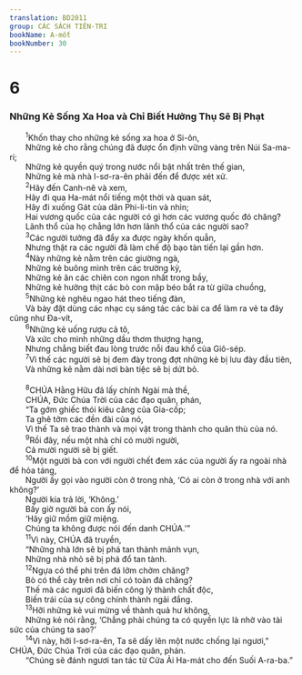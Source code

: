 ```yaml
---
translation: BD2011
group: CÁC SÁCH TIÊN-TRI
bookName: A-mốt 
bookNumber: 30
---
```


<div class="title"><h1>6</h1><h3>Những Kẻ Sống Xa Hoa và Chỉ Biết Hưởng Thụ Sẽ Bị Phạt</h3></div>
<span class="verse am_6_1">  <sup>1</sup>Khốn thay cho những kẻ sống xa hoa ở Si-ôn,<br/>  Những kẻ cho rằng chúng đã được ổn định vững vàng trên Núi Sa-ma-ri;<br/>  Những kẻ quyền quý trong nước nổi bật nhất trên thế gian,<br/>  Những kẻ mà nhà I-sơ-ra-ên phải đến để được xét xử.<br/></span>
<span class="verse am_6_2">  <sup>2</sup>Hãy đến Canh-nê và xem,<br/>  Hãy đi qua Ha-mát nổi tiếng một thời và quan sát,<br/>  Hãy đi xuống Gát của dân Phi-li-tin và nhìn;<br/>  Hai vương quốc của các người có gì hơn các vương quốc đó chăng?<br/>  Lãnh thổ của họ chẳng lớn hơn lãnh thổ của các người sao?<br/></span>
<span class="verse am_6_3">  <sup>3</sup>Các người tưởng đã đẩy xa được ngày khốn quẫn,<br/>  Nhưng thật ra các người đã làm chế độ bạo tàn tiến lại gần hơn.<br/></span>
<span class="verse am_6_4">  <sup>4</sup>Này những kẻ nằm trên các giường ngà,<br/>  Những kẻ buông mình trên các trường kỷ,<br/>  Những kẻ ăn các chiên con ngon nhất trong bầy,<br/>  Những kẻ hưởng thịt các bò con mập béo bắt ra từ giữa chuồng,<br/></span>
<span class="verse am_6_5">  <sup>5</sup>Những kẻ nghêu ngao hát theo tiếng đàn,<br/>  Và bày đặt dùng các nhạc cụ sáng tác các bài ca để làm ra vẻ ta đây cũng như Ða-vít,<br/></span>
<span class="verse am_6_6">  <sup>6</sup>Những kẻ uống rượu cả tô,<br/>  Và xức cho mình những dầu thơm thượng hạng,<br/>  Nhưng chẳng biết đau lòng trước nỗi đau khổ của Giô-sép.<br/></span>
<span class="verse am_6_7">  <sup>7</sup>Vì thế các người sẽ bị đem đày trong đợt những kẻ bị lưu đày đầu tiên,<br/>  Và những kẻ nằm dài nơi bàn tiệc sẽ bị dứt bỏ.<br/><br/></span>
<span class="verse am_6_8">  <sup>8</sup>CHÚA Hằng Hữu đã lấy chính Ngài mà thề,<br/>  CHÚA, Ðức Chúa Trời của các đạo quân, phán, <br/>  “Ta gớm ghiếc thói kiêu căng của Gia-cốp;<br/>  Ta ghê tởm các đền đài của nó,<br/>  Vì thế Ta sẽ trao thành và mọi vật trong thành cho quân thù của nó.<br/></span>
<span class="verse am_6_9">  <sup>9</sup>Rồi đây, nếu một nhà chỉ có mười người,<br/>  Cả mười người sẽ bị giết.<br/></span>
<span class="verse am_6_10">  <sup>10</sup>Một người bà con với người chết đem xác của người ấy ra ngoài nhà để hỏa táng,<br/>  Người ấy gọi vào người còn ở trong nhà, ‘Có ai còn ở trong nhà với anh không?’<br/>  Người kia trả lời, ‘Không.’<br/>  Bấy giờ người bà con ấy nói,<br/>  ‘Hãy giữ mồm giữ miệng.<br/>  Chúng ta không được nói đến danh CHÚA.’”<br/></span>
<span class="verse am_6_11">  <sup>11</sup>Vì này, CHÚA đã truyền,<br/>  “Những nhà lớn sẽ bị phá tan thành mảnh vụn,<br/>  Những nhà nhỏ sẽ bị phá đổ tan tành.<br/></span>
<span class="verse am_6_12">  <sup>12</sup>Ngựa có thể phi trên đá lởm chởm chăng?<br/>  Bò có thể cày trên nơi chỉ có toàn đá chăng?<br/>  Thế mà các ngươi đã biến công lý thành chất độc,<br/>  Biến trái của sự công chính thành ngải đắng.<br/></span>
<span class="verse am_6_13">  <sup>13</sup>Hỡi những kẻ vui mừng về thành quả hư không, <br/>  Những kẻ nói rằng, ‘Chẳng phải chúng ta có quyền lực là nhờ vào tài sức của chúng ta sao?’<br/></span>
<span class="verse am_6_14">  <sup>14</sup>Vì này, hỡi I-sơ-ra-ên, Ta sẽ dấy lên một nước chống lại ngươi,” CHÚA, Ðức Chúa Trời của các đạo quân, phán.<br/>  “Chúng sẽ đánh ngươi tan tác từ Cửa Ải Ha-mát cho đến Suối A-ra-ba.”<br/></span>
